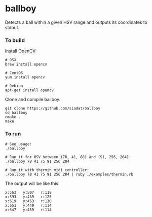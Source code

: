 # ballboy

Detects a ball within a given HSV range and outputs its coordinates to stdout.

### To build

Install [OpenCV][1]:

    # OSX
    brew install opencv

    # CentOS
    yum install opencv

    # Debian
    apt-get install opencv

Clone and compile ballboy:

    git clone https://github.com/siadat/ballboy
    cd ballboy
    cmake .
    make

### To run

    # See usage:
    ./ballboy

    # Run it for HSV between (78, 41, 88) and (91, 256, 204):
    ./ballboy 78 41 75 91 256 204

    # Run it with thermin midi controller:
    ./ballboy 78 41 75 91 256 204 | ruby ./examples/thermin.rb

The output will be like this:

    x:563   y:507   r:118
    x:593   y:439   r:125
    x:619   y:453   r:130
    x:651   y:449   r:114
    x:647   y:459   r:114


[1]: http://docs.opencv.org/doc/tutorials/introduction/table_of_content_introduction/table_of_content_introduction.html
